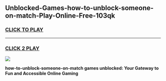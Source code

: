 
## Unblocked-Games-how-to-unblock-someone-on-match-Play-Online-Free-103qk
<h3>
<a href="https://premium76.site?title=how-to-unblock-someone-on-match&ref=26A">CLICK TO PLAY</a></h3>
<hr>

<h3>
<a href="https://premium76.site?title=how-to-unblock-someone-on-match&ref=26A">CLICK 2 PLAY</a>
  
</h3>

<a href="https://premium76.site?title=how-to-unblock-someone-on-match&ref=26A"><img src="https://clearcache.store/games.png"></a>


**how-to-unblock-someone-on-match games unblocked: Your Gateway to Fun and Accessible Online Gaming**
